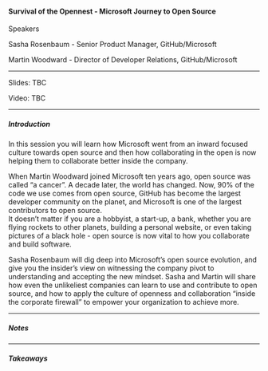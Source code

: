 #### Survival of the Opennest - Microsoft Journey to Open Source

Speakers

Sasha Rosenbaum - Senior Product Manager, GitHub/Microsoft

Martin Woodward - Director of Developer Relations, GitHub/Microsoft

---

Slides: TBC

Video: TBC

---

##### Introduction

In this session you will learn how Microsoft went from an inward focused culture towards open source and then how collaborating in the open is now helping them to collaborate better inside the company.  

When Martin Woodward joined Microsoft ten years ago, open source was called “a cancer”. A decade later, the world has changed. Now, 90% of the code we use comes from open source, GitHub has become the largest developer community on the planet, and Microsoft is one of the largest contributors to open source.  
It doesn’t matter if you are a hobbyist, a start-up, a bank, whether you are flying rockets to other planets, building a personal website, or even taking pictures of a black hole - open source is now vital to how you collaborate and build software.  

Sasha Rosenbaum will dig deep into Microsoft’s open source evolution, and give you the insider’s view on witnessing the company pivot to understanding and accepting the new mindset. Sasha and Martin will share how even the unlikeliest companies can learn to use and contribute to open source, and how to apply the culture of openness and collaboration “inside the corporate firewall” to empower your organization to achieve more.

---

##### Notes

---

##### Takeaways
